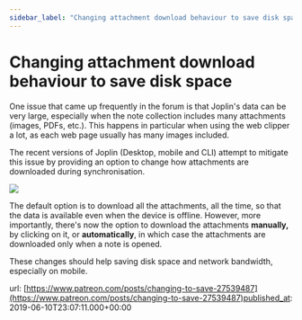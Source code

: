 ```yaml
---
sidebar_label: "Changing attachment download behaviour to save disk space"
---
```


# Changing attachment download behaviour to save disk space

One issue that came up frequently in the forum is that Joplin's data can be very large, especially when the note collection includes many attachments (images, PDFs, etc.). This happens in particular when using the web clipper a lot, as each web page usually has many images included.

The recent versions of Joplin (Desktop, mobile and CLI) attempt to mitigate this issue by providing an option to change how attachments are downloaded during synchronisation.

![](/images/news/20190611-000711_0.png)

The default option is to download all the attachments, all the time, so that the data is available even when the device is offline. However, more importantly, there's now the option to download the attachments **manually,** by clicking on it, or **automatically**, in which case the attachments are downloaded only when a note is opened.

These changes should help saving disk space and network bandwidth, especially on mobile.

url: [https://www.patreon.com/posts/changing-to-save-27539487](https://www.patreon.com/posts/changing-to-save-27539487)published_at: 2019-06-10T23:07:11.000+00:00